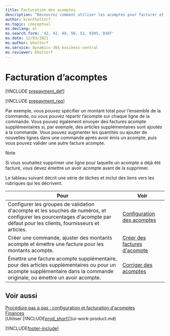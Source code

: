 ```yaml
---
title: Facturation des acomptes
description: "Découvrez comment utiliser les acomptes pour facturer et collecter les acomptes requis des clients ou régler des acomptes aux fournisseurs dans Business\_Central."
author: brentholtorf
ms.topic: conceptual
ms.devlang: al
ms.search.form: '42, 42, 48, 50, 52, 9305, 9307'
ms.date: 12/03/2021
ms.author: bholtorf
ms.service: dynamics-365-business-central
ms.reviewer: bholtorf
---
```

# <a name="invoicing-prepayments"></a>Facturation d’acomptes

[!INCLUDE [prepayment_def](includes/prepayment_def.md)]

[!INCLUDE [prepayment_req](includes/prepayment_req.md)]

Par exemple, vous pouvez spécifier un montant total pour l’ensemble de la commande, ou vous pouvez répartir l’acompte sur chaque ligne de la commande. Vous pouvez également envoyer des factures acompte supplémentaires si, par exemple, des articles supplémentaires sont ajoutés à la commande. Vous pouvez augmenter les quantités ou ajouter de nouvelles lignes dans une commande après avoir émis un acompte, puis vous pouvez valider une autre facture acompte.  

> [!NOTE]
> Si vous souhaitez supprimer une ligne pour laquelle un acompte a déjà été facturé, vous devez émettre un avoir acompte avant de la supprimer.

Le tableau suivant décrit une série de tâches et inclut des liens vers les rubriques qui les décrivent.

|**Pour**|**Voir**|  
|------------|-------------|  
|Configurer les groupes de validation d'acompte et les souches de numéros, et configurer les pourcentages d'acompte par défaut pour les clients, fournisseurs et articles.|[Configuration des acomptes](finance-set-up-prepayments.md)|
|Créer une commande, ajuster des montants acompte et émettre une facture pour les montants acompte.|[Créer des factures d'acompte](finance-how-to-create-prepayment-invoices.md)|  
|Émettre une facture acompte supplémentaire, pour des articles supplémentaires ou pour un acompte supplémentaire dans la commande originale, ou émettre un avoir acompte.|[Corriger des acomptes](finance-how-to-correct-prepayments.md)|  

## <a name="see-also"></a>Voir aussi

[Procédure pas à pas : configuration et facturation d'acomptes](walkthrough-setting-up-and-invoicing-sales-prepayments.md)  
[Finances](finance.md)  
[Utiliser [!INCLUDE[prod_short](includes/prod_short.md)]](ui-work-product.md)  


[!INCLUDE[footer-include](includes/footer-banner.md)]
